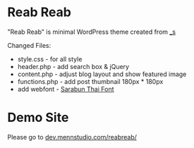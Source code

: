 Reab Reab
===

"Reab Reab" is minimal WordPress theme created from [_s](http://underscores.me/)

Changed Files:
* style.css - for all style
* header.php - add search box & jQuery
* content.php - adjust blog layout and show featured image
* functions.php - add post thumbnail 180px * 180px
* add webfont - [Sarabun Thai Font](http://www.f0nt.com/release/th-sarabun-new/)


Demo Site
==

Please go to [dev.mennstudio.com/reabreab/](http://dev.mennstudio.com/reabreab/)